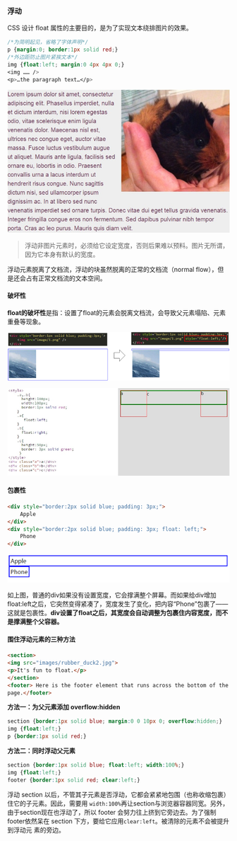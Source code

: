 ### 浮动

CSS 设计 float 属性的主要目的，是为了实现文本绕排图片的效果。

```css
/*为简明起见，省略了字体声明*/
p {margin:0; border:1px solid red;}
/*外边距防止图片紧挨文本*/
img {float:left; margin:0 4px 4px 0;}
<img …… />
<p>…the paragraph text…</p>
```

![css_float_01](../img/html_css_js/css_float_01.jpg)

> 浮动非图片元素时，必须给它设定宽度，否则后果难以预料。图片无所谓，因为它本身有默认的宽度。 

浮动元素脱离了文档流，浮动的块虽然脱离的正常的文档流（normal flow），但是还会占有正常文档流的文本空间。

#### 破坏性

**float的破坏性**是指：设置了float的元素会脱离文档流，会导致父元素塌陷、元素重叠等现象。

![css_float_02](../img/html_css_js/css_float_02.png)

![css_float_03](../img/html_css_js/css_float_03.jpg)

#### 包裹性

```html
<div style="border:2px solid blue; padding: 3px;">
    Apple
</div>
<div style="border:2px solid blue; padding: 3px; float: left;">
    Phone
</div>
```

![css_float_04.png](../img/html_css_js/css_float_04.png)

如上图，普通的div如果没有设置宽度，它会撑满整个屏幕。而如果给div增加float:left之后，它突然变得紧凑了，宽度发生了变化，把内容“Phone”包裹了——这就是包裹性。**div设置了float之后，其宽度会自动调整为包裹住内容宽度，而不是撑满整个父容器。**

#### 围住浮动元素的三种方法

```html
<section>
<img src="images/rubber_duck2.jpg">
<p>It's fun to float.</p>
</section>
<footer> Here is the footer element that runs across the bottom of the
page.</footer>
```

**方法一：为父元素添加 overflow:hidden**

```css
section {border:1px solid blue; margin:0 0 10px 0; overflow:hidden;}
img {float:left;}
p {border:1px solid red;}
```

**方法二：同时浮动父元素**

```css
section {border:1px solid blue; float:left; width:100%;}
img {float:left;}
footer {border:1px solid red; clear:left;}
```

浮动 section 以后，不管其子元素是否浮动，它都会紧紧地包围（也称收缩包裹）住它的子元素。因此，需要用 `width:100%`再让section与浏览器容器同宽。另外，由于section现在也浮动了，所以 footer 会努力往上挤到它旁边去。为了强制 footer依然呆在 section 下方，要给它应用`clear:left`。被清除的元素不会被提升到浮动元
素的旁边。